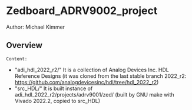 # Zedboard_ADRV9002_project
Author: Michael Kimmer

## Overview
`Content:`
- "adi_hdl_2022_r2/" It is a collection of Analog Devices Inc. HDL Reference Designs (it was cloned from the last stable branch 2022_r2: https://github.com/analogdevicesinc/hdl/tree/hdl_2022_r2)
- "src_HDL/" It is built instance of adi_hdl_2022_r2/projects/adrv9001/zed/ (built by GNU make with Vivado 2022.2, copied to src_HDL)